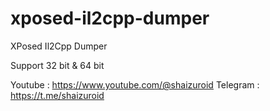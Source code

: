 # xposed-il2cpp-dumper
XPosed Il2Cpp Dumper

Support 32 bit & 64 bit

Youtube : https://www.youtube.com/@shaizuroid
Telegram : https://t.me/shaizuroid
